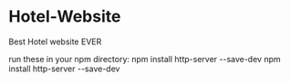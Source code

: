 # Hotel-Website

Best Hotel website EVER

run these in your npm directory:
  npm install http-server --save-dev
  npm install http-server --save-dev
